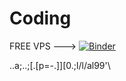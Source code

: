 # Coding


FREE VPS --->                   [![Binder](https://mybinder.org/badge_logo.svg)](https://mybinder.org/v2/gh/BlockStarkGo/Coding.git/HEAD)



..a;..;[.[p=-.]][0.;l/l/al99'\\
